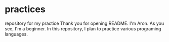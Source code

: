 # practices
repository for my practice
Thank you for opening README. 
I'm Aron. As you see, I'm a beginner.
In this repository, I plan to practice various programing languages. 
